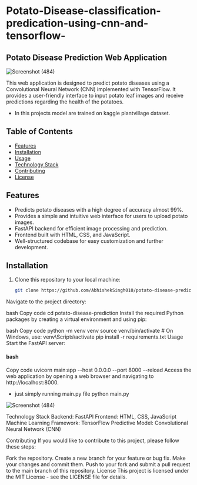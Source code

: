 # Potato-Disease-classification-predication-using-cnn-and-tensorflow-
## Potato Disease Prediction Web Application

![Screenshot (484)](https://github.com/AbhishekSingh010/Potato-Disease-classification-predication-using-cnn-and-tensorflow-/assets/113212983/ec2cb2de-cc0a-4be5-a4b3-c508a88580d4)



This web application is designed to predict potato diseases using a Convolutional Neural Network (CNN) implemented with TensorFlow. It provides a user-friendly interface to input potato leaf images and receive predictions regarding the health of the potatoes.
- In this projects model are trained on kaggle plantvillage dataset.
## Table of Contents

- [Features](#features)
- [Installation](#installation)
- [Usage](#usage)
- [Technology Stack](#technology-stack)
- [Contributing](#contributing)
- [License](#license)

## Features

- Predicts potato diseases with a high degree of accuracy almost 99%.
- Provides a simple and intuitive web interface for users to upload potato images.
- FastAPI backend for efficient image processing and prediction.
- Frontend built with HTML, CSS, and JavaScript.
- Well-structured codebase for easy customization and further development.


## Installation

1. Clone this repository to your local machine:

   ```bash
   git clone https://github.com/AbhishekSingh010/potato-disease-prediction.git
Navigate to the project directory:

bash
Copy code
cd potato-disease-prediction
Install the required Python packages by creating a virtual environment and using pip:

bash
Copy code
python -m venv venv
source venv/bin/activate  # On Windows, use: venv\Scripts\activate
pip install -r requirements.txt
Usage
Start the FastAPI server:

#### bash
Copy code
uvicorn main:app --host 0.0.0.0 --port 8000 --reload
Access the web application by opening a web browser and navigating to http://localhost:8000.

- just simply running main.py file
    python main.py




![Screenshot (484)](https://github.com/AbhishekSingh010/Potato-Disease-classification-predication-using-cnn-and-tensorflow-/assets/113212983/9f10aab8-1220-469d-ada8-ac4387ac0071)

Technology Stack
Backend: FastAPI
Frontend: HTML, CSS, JavaScript
Machine Learning Framework: TensorFlow
Predictive Model: Convolutional Neural Network (CNN)

Contributing
If you would like to contribute to this project, please follow these steps:

Fork the repository.
Create a new branch for your feature or bug fix.
Make your changes and commit them.
Push to your fork and submit a pull request to the main branch of this repository.
License
This project is licensed under the MIT License - see the LICENSE file for details.
